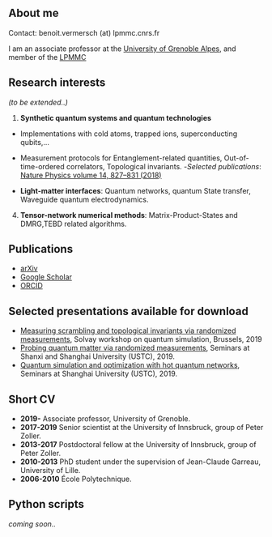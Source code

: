 ##  <a name="about"> </a> About me
Contact: benoit.vermersch (at) lpmmc.cnrs.fr

I am an associate professor at the [University of Grenoble Alpes](https://www.univ-grenoble-alpes.fr), and member of the [LPMMC](https://lpmmc.cnrs.fr/)

## <a name="research"> </a> Research interests

*(to be extended..)*

1. **Synthetic quantum systems and quantum technologies**
- Implementations with cold atoms, trapped ions, superconducting qubits,...
- Measurement protocols for 
Entanglement-related quantities, Out-of-time-ordered correlators, Topological invariants.
-*Selected publications*: [Nature Physics volume 14, 827–831 (2018)](https://www.nature.com/articles/s41567-018-0151-7)

- **Light-matter interfaces**: Quantum networks, quantum State transfer, Waveguide quantum electrodynamics.

4. **Tensor-network numerical methods**: Matrix-Product-States and DMRG,TEBD related algorithms.

## <a name="publications"> </a> Publications

- [arXiv](https://arxiv.org/search/?searchtype=author&query=Vermersch%2C+B)
- [Google Scholar](https://scholar.google.com/citations?user=gbPKVn4AAAAJ&hl=en)
- [ORCID](https://orcid.org/0000-0001-6781-2079)

## <a name="talks"> </a> Selected presentations available for download

- [Measuring scrambling and topological invariants via randomized measurements](Talks/20190218Vermersch_SolvayConference.pdf), Solvay workshop on quantum simulation, Brussels, 2019
- [Probing quantum matter via randomized measurements](Talks/20190226Vermersch_StateKeyLaboratory_PekingUniversity_USTCTalk1.pdf), Seminars at Shanxi and Shanghai University (USTC), 2019.
- [Quantum simulation and optimization with hot quantum networks](Talks/20190304Vermersch_USTCTalk2.pdf),  Seminars at Shanghai University (USTC), 2019.

## <a name="cv"> </a> Short CV
- **2019-** Associate professor, University of Grenoble.
- **2017-2019** Senior scientist at the University of Innsbruck, group of Peter Zoller.
- **2013-2017** Postdoctoral fellow at the University of Innsbruck, group of Peter Zoller.
- **2010-2013** PhD student under the supervision of Jean-Claude Garreau, University of Lille.
- **2006-2010** École Polytechnique.

##  <a name="about"> </a> Python scripts
*coming soon..*


